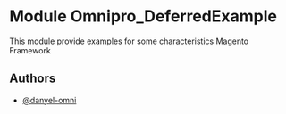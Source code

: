 # Module Omnipro_DeferredExample

This module provide examples for some characteristics Magento Framework

## Authors

- [@danyel-omni](https://github.com/danyel-omni)

